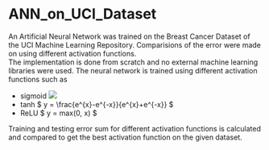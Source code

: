 # ANN_on_UCI_Dataset
An Artificial Neural Network was trained on the Breast Cancer Dataset of the UCI Machine Learning Repository. Comparisions of the error were made on using different activation functions.
<br>The implementation is done from scratch and no external machine learning libraries were used. The neural network is trained using different activation functions such as 
<ul>
    <li>sigmoid <img src="https://www.gstatic.com/education/formulas2/397133473/en/sigmoid_function.svg">
    <li>tanh  $ y = \frac{e^{x}-e^{-x}}{e^{x}+e^{-x}} $
    <li>ReLU $ y = max(0, x) $
</ul>
    Training and testing error sum for different activation functions is calculated and compared to get the best activation function on the given dataset.
